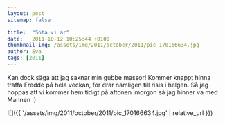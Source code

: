 ```yaml
---
layout: post
sitemap: false

title:  "Söta vi är"
date:   2011-10-12 10:25:44 +0100
thumbnail-img: /assets/img/2011/october/2011/pic_170166634.jpg
author: Eva
tags: [2011]
---
```


Kan dock säga att jag saknar min gubbe massor! Kommer knappt hinna träffa Fredde på hela veckan, för drar nämligen till risis i helgen. Så jag hoppas att vi kommer hem tidigt på aftonen imorgon så jag hinner va med Mannen :)

![]({{ '/assets/img/2011/october/2011/pic_170166634.jpg'  | relative_url }})

